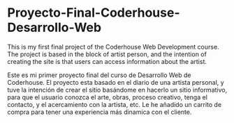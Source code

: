 # Proyecto-Final-Coderhouse-Desarrollo-Web
This is my first final project of the Coderhouse Web Development course.
The project is based in the block of artist person, and the intention of creating the site is that users can access information about the artist.

Este es mi primer proyecto final del curso de Desarrollo Web de Coderhouse.
El proyecto esta basado en el diario de una artista personal, y tuve la intención de crear el sitio basándome en hacerlo un sitio informativo, para que el usuario conozca el arte, obras, proceso creativo, tenga el contacto, y el acercamiento  con la artista, etc.
Le he añadido un carrito de compra para tener una experiencia más dinamica con el cliente.